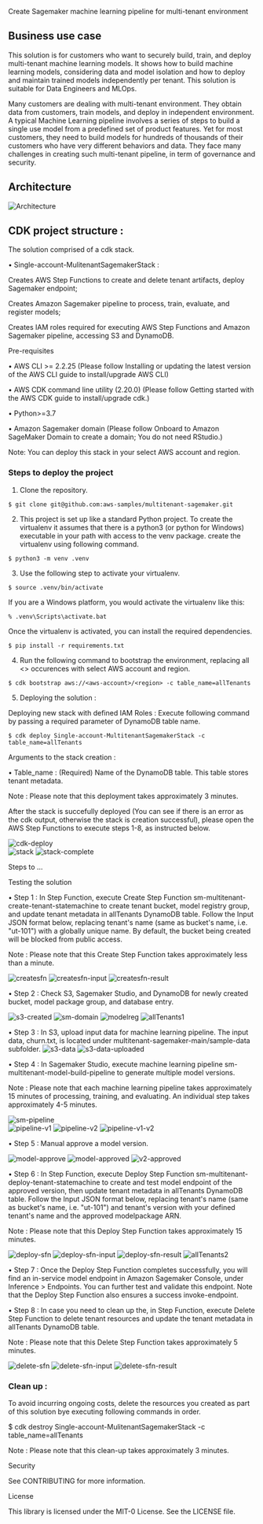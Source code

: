 Create Sagemaker machine learning pipeline for multi-tenant environment

## Business use case

This solution is for customers who want to securely build, train, and deploy multi-tenant machine learning models. It shows how to build machine learning models, considering data and model isolation and how to deploy and maintain trained models independently per tenant. This solution is suitable for Data Engineers and MLOps.

Many customers are dealing with multi-tenant environment. They obtain data from customers, train models, and deploy in independent environment. A typical Machine Learning pipeline involves a series of steps to build a single use model from a predefined set of product features. Yet for most customers, they need to build models for hundreds of thousands of their customers who have very different behaviors and data. They face many challenges in creating such multi-tenant pipeline, in term of governance and security.

## Architecture

![Architecture](./images/Architecture.jpg)   

## CDK project structure :

The solution comprised of a cdk stack.

•	Single-account-MulitenantSagemakerStack : 

Creates AWS Step Functions to create and delete tenant artifacts, deploy Sagemaker endpoint; 

Creates Amazon Sagemaker pipeline to process, train, evaluate, and register models; 

Creates IAM roles required for executing AWS Step Functions and Amazon Sagemaker pipeline, accessing S3 and DynamoDB.

Pre-requisites

•	AWS CLI >= 2.2.25 (Please follow Installing or updating the latest version of the AWS CLI guide to install/upgrade AWS CLI)

•	AWS CDK command line utility (2.20.0) (Please follow Getting started with the AWS CDK guide to install/upgrade cdk.)

•	Python>=3.7

•	Amazon Sagemaker domain (Please follow Onboard to Amazon SageMaker Domain to create a domain; You do not need RStudio.)

Note: You can deploy this stack in your select AWS account and region.

### Steps to deploy the project

1.	Clone the repository.

   `$ git clone git@github.com:aws-samples/multitenant-sagemaker.git`

2.	This project is set up like a standard Python project. To create the virtualenv it assumes that there is a python3 (or python for Windows) executable in your path with access to the venv package. create the virtualenv using following command.

   `$ python3 -m venv .venv` 

3.	Use the following step to activate your virtualenv.

   `$ source .venv/bin/activate`

If you are a Windows platform, you would activate the virtualenv like this:

   `% .venv\Scripts\activate.bat`

Once the virtualenv is activated, you can install the required dependencies.

   `$ pip install -r requirements.txt`

4.	Run the following command to bootstrap the environment, replacing all <> occurences with select AWS account and region.

   `$ cdk bootstrap aws://<aws-account>/<region> -c table_name=allTenants`

5.	Deploying the solution :

Deploying new stack with defined IAM Roles : Execute following command by passing a required parameter of DynamoDB table name.

   `$ cdk deploy Single-account-MultitenantSagemakerStack -c table_name=allTenants`

Arguments to the stack creation :

•	Table_name : (Required) Name of the DynamoDB table. This table stores tenant metadata.

Note : Please note that this deployment takes approximately 3 minutes.

After the stack is succefully deployed (You can see if there is an error as the cdk output, otherwise the stack is creation successful), please open the AWS Step Functions to execute steps 1-8, as instructed below.

![cdk-deploy](./images/cdk-deploy.jpg)   
![stack](./images/stack.jpg) 
![stack-complete](./images/stack-complete.jpg) 

Steps to …

Testing the solution

•	Step 1 : In Step Function, execute Create Step Function sm-multitenant-create-tenant-statemachine to create tenant bucket, model registry group, and update tenant metadata in allTenants DynamoDB table. Follow the Input JSON format below, replacing tenant's name (same as bucket's name, i.e. "ut-101") with a globally unique name. By default, the bucket being created will be blocked from public access.

Note : Please note that this Create Step Function takes approximately less than a minute.

![createsfn](./images/create-sfn.jpg) 
![createsfn-input](./images/create-sfn-input.jpg) 
![createsfn-result](./images/create-sfn-result.jpg) 
 
•	Step 2 : Check S3, Sagemaker Studio, and DynamoDB for newly created bucket, model package group, and database entry. 

![s3-created](./images/bucket-created.jpg) 
![sm-domain](./images/sm-domain.jpg)
![modelreg](./images/modelreg.jpg)
![allTenants1](./images/allTenants1.jpg) 
 
•	Step 3 : In S3, upload input data for machine learning pipeline. The input data, churn.txt, is located under multitenant-sagemaker-main/sample-data subfolder.
![s3-data](./images/s3-data.jpg) 
![s3-data-uploaded](./images/s3-data-uploaded.jpg) 

•	Step 4 : In Sagemaker Studio, execute machine learning pipeline sm-multitenant-model-build-pipeline to generate multiple model versions.

Note : Please note that each machine learning pipeline takes approximately 15 minutes of processing, training, and evaluating. An individual step takes approximately 4-5 minutes.

![sm-pipeline](./images/sm-pipeline.jpg)  
![pipeline-v1](./images/pipeline-v1.jpg)
![pipeline-v2](./images/pipeline-v2.jpg)
![pipeline-v1-v2](./images/pipeline-v1-v2.jpg)
  
•	Step 5 : Manual approve a model version.

![model-approve](./images/model-approve.jpg)
![model-approved](./images/model-approved.jpg)
![v2-approved](./imagesv2-approved.jpg)
 
•	Step 6 : In Step Function, execute Deploy Step Function sm-multitenant-deploy-tenant-statemachine to create and test model endpoint of the approved version, then update tenant metadata in allTenants DynamoDB table. Follow the Input JSON format below, replacing tenant's name (same as bucket's name, i.e. "ut-101") and tenant's version with your defined tenant's name and the approved modelpackage ARN.

Note : Please note that this Deploy Step Function takes approximately 15 minutes.

![deploy-sfn](./images/deploy-sfn.jpg) 
![deploy-sfn-input](./images/deploy-sfn-input.jpg) 
![deploy-sfn-result](./images/deploy-sfn-result.jpg) 
![allTenants2](./images/allTenants2.jpg) 

•	Step 7 : Once the Deploy Step Function completes successfully, you will find an in-service model endpoint in Amazon Sagemaker Console, under Inference > Endpoints. You can further test and validate this endpoint. Note that the Deploy Step Function also ensures a success invoke-endpoint.

•	Step 8 : In case you need to clean up the, in Step Function, execute Delete Step Function to delete tenant resources and update the tenant metadata in allTenants DynamoDB table.
 
Note : Please note that this Delete Step Function takes approximately 5 minutes.

![delete-sfn](./images/delete-sfn.jpg) 
![delete-sfn-input](./images/delete-sfn-input.jpg) 
![delete-sfn-result](./images/delete-sfn-result.jpg) 
 
### Clean up :

To avoid incurring ongoing costs, delete the resources you created as part of this solution bye executing following commands in order.

   $ cdk destroy Single-account-MulitenantSagemakerStack -c table_name=allTenants

Note : Please note that this clean-up takes approximately 3 minutes.

Security

See CONTRIBUTING for more information.

License

This library is licensed under the MIT-0 License. See the LICENSE file.
